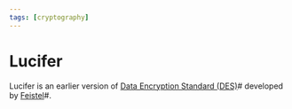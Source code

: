 ```yaml
---
tags: [cryptography]
---
```


# Lucifer

Lucifer is an earlier version of [Data Encryption Standard (DES)](202209012203.md)#
developed by [Feistel](202210052211.md)#.

